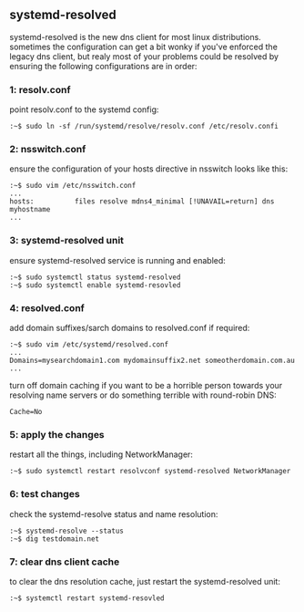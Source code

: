 
## systemd-resolved

systemd-resolved is the new dns client for most linux distributions. sometimes the configuration can get a bit wonky if you've enforced the legacy dns client, but realy most of your problems could be resolved by ensuring the following configurations are in order:

### 1: resolv.conf
point resolv.conf to the systemd config:
```
:~$ sudo ln -sf /run/systemd/resolve/resolv.conf /etc/resolv.confi
```

### 2: nsswitch.conf
ensure the configuration of your hosts directive in nsswitch looks like this:
```
:~$ sudo vim /etc/nsswitch.conf
...
hosts:          files resolve mdns4_minimal [!UNAVAIL=return] dns myhostname
...
```

### 3: systemd-resolved unit
ensure systemd-resolved service is running and enabled:
```
:~$ sudo systemctl status systemd-resolved
:~$ sudo systemctl enable systemd-resovled
```

### 4: resolved.conf
add domain suffixes/sarch domains to resolved.conf if required:
```
:~$ sudo vim /etc/systemd/resolved.conf
...
Domains=mysearchdomain1.com mydomainsuffix2.net someotherdomain.com.au
...
```
turn off domain caching if you want to be a horrible person towards your resolving name servers or do something terrible with round-robin DNS:
```
Cache=No
```


### 5: apply the changes
restart all the things, including NetworkManager:
```
:~$ sudo systemctl restart resolvconf systemd-resolved NetworkManager
```

### 6: test changes
check the systemd-resolve status and name resolution:
```
:~$ systemd-resolve --status
:~$ dig testdomain.net
```

### 7: clear dns client cache
to clear the dns resolution cache, just restart the systemd-resolved unit:
```
:~$ systemctl restart systemd-resovled
```
